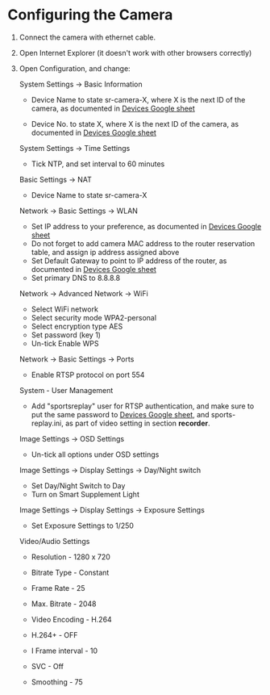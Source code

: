 # Configuring the Camera

1. Connect the camera with ethernet cable.

2. Open Internet Explorer (it doesn't work with other browsers correctly)

3. Open Configuration, and change:

    System Settings -> Basic Information
 
    - Device Name to state sr-camera-X, where X is the next ID of the camera, as documented in [Devices Google sheet](https://docs.google.com/spreadsheets/d/1Tg_gxh4OfoJmMWTyH1NMfoTsNLtMI4H4KceRg6mj3fs/edit#gid=0)
    
    - Device No. to state X, where X is the next ID of the camera, as documented in [Devices Google sheet](https://docs.google.com/spreadsheets/d/1Tg_gxh4OfoJmMWTyH1NMfoTsNLtMI4H4KceRg6mj3fs/edit#gid=0)
    
    System Settings -> Time Settings

    - Tick NTP, and set interval to 60 minutes
    
    Basic Settings -> NAT
    - Device Name to state sr-camera-X
        
    Network -> Basic Settings -> WLAN
    
    - Set IP address to your preference, as documented in [Devices Google sheet](https://docs.google.com/spreadsheets/d/1Tg_gxh4OfoJmMWTyH1NMfoTsNLtMI4H4KceRg6mj3fs/edit#gid=0)
    - Do not forget to add camera MAC address to the router reservation table, and assign ip address assigned above 
    - Set Default Gateway to point to IP address of the router, as documented in [Devices Google sheet](https://docs.google.com/spreadsheets/d/1Tg_gxh4OfoJmMWTyH1NMfoTsNLtMI4H4KceRg6mj3fs/edit#gid=0)
    - Set primary DNS to 8.8.8.8
    
    Network -> Advanced Network -> WiFi
    - Select WiFi network
    - Select security mode WPA2-personal
    - Select encryption type AES
    - Set password (key 1)
    - Un-tick Enable WPS
    
    Network -> Basic Settings -> Ports
  
    - Enable RTSP protocol on port 554
    
    System - User Management
    
    - Add "sportsreplay" user for RTSP authentication, and  make sure to put the same password to [Devices Google sheet](https://docs.google.com/spreadsheets/d/1Tg_gxh4OfoJmMWTyH1NMfoTsNLtMI4H4KceRg6mj3fs/edit#gid=0), and sports-replay.ini, as part of video setting in section __recorder__.
    
    Image Settings -> OSD Settings
    
    - Un-tick all options under OSD settings
    
    Image Settings -> Display Settings -> Day/Night switch
    
    - Set Day/Night Switch to Day 
    - Turn on Smart Supplement Light
    
    Image Settings -> Display Settings -> Exposure Settings
    
    - Set Exposure Settings to 1/250
    
    Video/Audio Settings
    
    - Resolution - 1280 x 720
    
    - Bitrate Type - Constant
    
    - Frame Rate - 25
    
    - Max. Bitrate - 2048
    
    - Video Encoding - H.264
    
    - H.264+ - OFF
    
    - I Frame interval - 10
    
    - SVC - Off
    
    - Smoothing - 75
